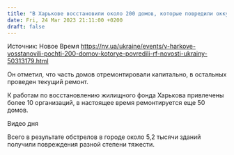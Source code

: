 ```yaml
---
title: "В Харькове восстановили около 200 домов, которые повредили оккупанты"
date: Fri, 24 Mar 2023 21:11:00 +0200
draft: false
---
```

Источник: Новое Время https://nv.ua/ukraine/events/v-harkove-vosstanovili-pochti-200-domov-kotorye-povredili-rf-novosti-ukrainy-50313179.html


Он отметил, что часть домов отремонтировали капитально, в остальных проведен текущий ремонт.

К работам по восстановлению жилищного фонда Харькова привлечены более 10 организаций, в настоящее время ремонтируется еще 50 домов.

  Видео дня   

Всего в результате обстрелов в городе около 5,2 тысячи зданий получили повреждения разной степени тяжести.
